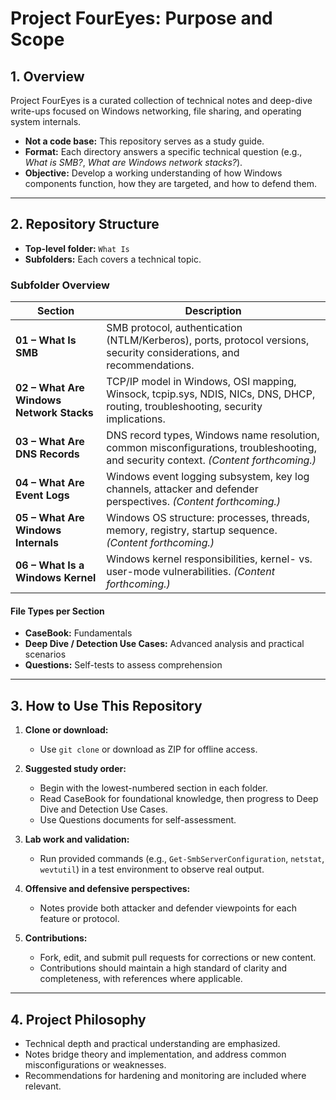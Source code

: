 # Project FourEyes: Purpose and Scope

## 1. Overview

Project FourEyes is a curated collection of technical notes and deep-dive write-ups focused on Windows networking, file sharing, and operating system internals.

- **Not a code base:** This repository serves as a study guide.
- **Format:** Each directory answers a specific technical question (e.g., *What is SMB?*, *What are Windows network stacks?*).
- **Objective:** Develop a working understanding of how Windows components function, how they are targeted, and how to defend them.

---

## 2. Repository Structure

- **Top-level folder:** `What Is`
- **Subfolders:** Each covers a technical topic.

### Subfolder Overview

| Section                                 | Description                                                                                                                                |
|------------------------------------------|--------------------------------------------------------------------------------------------------------------------------------------------|
| **01 – What Is SMB**                     | SMB protocol, authentication (NTLM/Kerberos), ports, protocol versions, security considerations, and recommendations.                      |
| **02 – What Are Windows Network Stacks** | TCP/IP model in Windows, OSI mapping, Winsock, tcpip.sys, NDIS, NICs, DNS, DHCP, routing, troubleshooting, security implications.           |
| **03 – What Are DNS Records**            | DNS record types, Windows name resolution, common misconfigurations, troubleshooting, and security context. *(Content forthcoming.)*         |
| **04 – What Are Event Logs**             | Windows event logging subsystem, key log channels, attacker and defender perspectives. *(Content forthcoming.)*                              |
| **05 – What Are Windows Internals**      | Windows OS structure: processes, threads, memory, registry, startup sequence. *(Content forthcoming.)*                                      |
| **06 – What Is a Windows Kernel**        | Windows kernel responsibilities, kernel- vs. user-mode vulnerabilities. *(Content forthcoming.)*                                            |

#### File Types per Section

- **CaseBook:** Fundamentals
- **Deep Dive / Detection Use Cases:** Advanced analysis and practical scenarios
- **Questions:** Self-tests to assess comprehension

---

## 3. How to Use This Repository

1. **Clone or download:**  
    - Use `git clone` or download as ZIP for offline access.

2. **Suggested study order:**  
    - Begin with the lowest-numbered section in each folder.
    - Read CaseBook for foundational knowledge, then progress to Deep Dive and Detection Use Cases.
    - Use Questions documents for self-assessment.

3. **Lab work and validation:**  
    - Run provided commands (e.g., `Get-SmbServerConfiguration`, `netstat`, `wevtutil`) in a test environment to observe real output.

4. **Offensive and defensive perspectives:**  
    - Notes provide both attacker and defender viewpoints for each feature or protocol.

5. **Contributions:**  
    - Fork, edit, and submit pull requests for corrections or new content.
    - Contributions should maintain a high standard of clarity and completeness, with references where applicable.

---

## 4. Project Philosophy

- Technical depth and practical understanding are emphasized.
- Notes bridge theory and implementation, and address common misconfigurations or weaknesses.
- Recommendations for hardening and monitoring are included where relevant.

